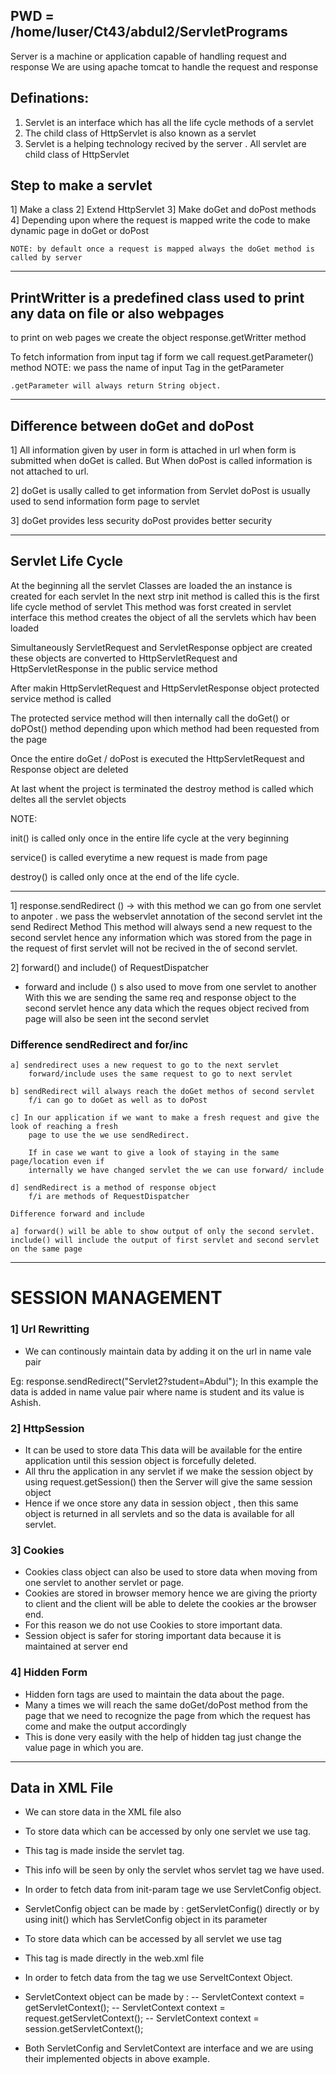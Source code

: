 ## PWD = /home/luser/Ct43/abdul2/ServletPrograms

Server is a machine or application capable of handling request and response 
We are using apache tomcat to handle the request and response 

## Definations:

1) Servlet is an interface which has all the life cycle methods of a servlet
2) The child class of HttpServlet is also known as a servlet
3) Servlet is a helping technology recived by the server . All servlet are child class of HttpServlet


## Step to make a servlet
1] Make a class
2] Extend HttpServlet
3] Make doGet and doPost methods
4] Depending upon where the request is mapped write the code to make dynamic page in doGet or doPost
 	
 	NOTE: by default once a request is mapped always the doGet method is called by server
 	
------------------------------------------------------------------------------------------------------------------

## PrintWritter is a predefined class used to print any data on file or also webpages
to print on web pages we create the object response.getWritter method

To fetch information from input tag if form we call request.getParameter() method
	NOTE: we pass the name of input Tag in the getParameter
	
	.getParameter will always return String object.
	

------------------------------------------------------------------------------------------------------------------

## Difference between doGet and doPost

1] All information given by user in form is attached in url when form is submitted when doGet is called.
   But When doPost is called information is not attached to url.

2] doGet is usally called to get information from Servlet
   doPost is usually used to send information form page to servlet

3] doGet provides less security
   doPost provides better security
   
------------------------------------------------------------------------------------------------------------------

## Servlet Life Cycle

At the beginning all the servlet Classes are loaded the an instance is created for each servlet
In the next strp init method is called this is the first life cycle method of servlet
This method was forst created in servlet interface this method creates the object of all the servlets which hav been loaded

Simultaneously ServletRequest and ServletResponse opbject are created these objects are converted to
HttpServletRequest and HttpServletResponse in the public service method

After makin HttpServletRequest and HttpServletResponse object protected service method is called 

The protected service method will then internally call the doGet() or doPOst() method depending upon which method 
had been requested from the page

Once the entire doGet / doPost is executed the HttpServletRequest and Response object are deleted

At last whent the project is terminated the destroy method is called which deltes all the servlet objects

NOTE: 

init() is called only once in the entire life cycle at the very beginning

service() is called everytime a new request is made from page

destroy() is called only once at the end of the life cycle.




------------------------------------------------------------------------------------------------------------------


1] response.sendRedirect () -> with this method we can go from one servlet to anpoter . we pass the webservlet annotation of
	the second servlet int the send Redirect Method
	This method will always send a new request to the second servlet hence any information which was stored from the 
	page in the request of first servlet will not be recived in the of second servlet.
	
	
2] forward() and include() of RequestDispatcher

- forward and include () s also used to move from one servlet to another With this we are sending the same req and response object to the second servlet hence any data which the reques object recived from page will also be seen int	the second servlet

	
	
### Difference sendRedirect and for/inc
	
	a] sendredirect uses a new request to go to the next servlet
		forward/include uses the same request to go to next servlet
		
	b] sendRedirect will always reach the doGet methos of second servlet
		f/i can go to doGet as well as to doPost
		
	c] In our application if we want to make a fresh request and give the look of reaching a fresh
		page to use the we use sendRedirect.
		
		If in case we want to give a look of staying in the same page/location even if 
		internally we have changed servlet the we can use forward/ include
		
	d] sendRedirect is a method of response object
		f/i are methods of RequestDispatcher
		
	Difference forward and include
	
	a] forward() will be able to show output of only the second servlet.
	include() will include the output of first servlet and second servlet on the same page
	

------------------------------------------------------------------------------------------------------------------

# SESSION MANAGEMENT


### 1] Url Rewritting
- We can continously maintain data by adding it on the url in name vale pair 
    
Eg: response.sendRedirect("Servlet2?student=Abdul");
    In this example the data is added in name value pair where name is student and its value is Ashish.

### 2] HttpSession

- It can be used to store data This data will be available for the entire application until this session object is forcefully deleted.
- All thru the application in any servlet if we make the session object by using request.getSession() then the Server will give the same session object
- Hence if we once store any data in session object , then this same object is returned in all servlets and so the data is available for all servlet.
 

### 3] Cookies

- Cookies class object can also be used to store data when moving from one servlet to another servlet or page.
- Cookies are stored in browser memory hence we are giving the priorty to client and the client will be able to delete the cookies ar the browser end.
- For this reason we do not use Cookies to store important data.
- Session object is safer for storing important data because it is maintained at server end 

### 4] Hidden Form

- Hidden forn tags are used to maintain the data about the page.
- Many a times we will reach the same doGet/doPost method from the page that we need to recognize the page from which the request has come and make the output accordingly
- This is done very easily with the help of hidden tag just change the value page in which you are. 


------------------------------------------------------------------------------------------------------------------

## Data in XML File

- We can store data in the XML file also
- To store data which can be accessed by only one servlet we use <init-param> tag.
- This tag is made inside the servlet tag.
- This info will be seen by only the servlet whos servlet tag we have used.

- In order to fetch data from init-param tage we use ServletConfig object.
- ServletConfig object can be made by : getServletConfig() directly or by using init() which has ServletConfig object in its parameter


- To store data which can be accessed by all servlet we use <context-param> tag
- This tag is made directly in the web.xml file

- In order to fetch data from the <context-param> tag we use ServeltContext Object.
- ServletContext object can be made by :
-- ServletContext context = getServletContext();
-- ServletContext context = request.getServletContext();
-- ServletContext context = session.getServletContext();

- Both ServletConfig and ServletContext are interface and we are using their implemented objects in above example. 















